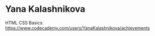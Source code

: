 # Yana Kalashnikova
HTML CSS Basics: https://www.codecademy.com/users/YanaKalashnikova/achievements
